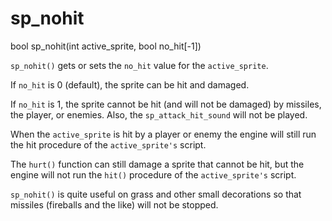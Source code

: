 # sp_nohit

<Prototype>bool sp_nohit(int active_sprite, bool no_hit[-1])</Prototype>

`sp_nohit()` gets or sets the `no_hit` value for the `active_sprite`.

If `no_hit` is 0 (default), the sprite can be hit and damaged.

If `no_hit` is 1, the sprite cannot be hit (and will not be damaged) by missiles, the player, or enemies. Also, the `sp_attack_hit_sound` will not be played.

When the `active_sprite` is hit by a player or enemy the engine will still run the hit procedure of the `active_sprite's` script.

The `hurt()` function can still damage a sprite that cannot be hit, but the engine will not run the `hit()` procedure of the `active_sprite's` script.

`sp_nohit()` is quite useful on grass and other small decorations so that missiles (fireballs and the like) will not be stopped.
